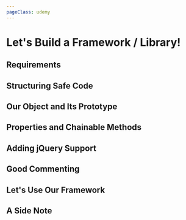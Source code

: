 ```yaml
---
pageClass: udemy
---
```


# Let's Build a Framework / Library!

## Requirements

## Structuring Safe Code

## Our Object and Its Prototype

## Properties and Chainable Methods

## Adding jQuery Support

## Good Commenting

## Let's Use Our Framework

## A Side Note
